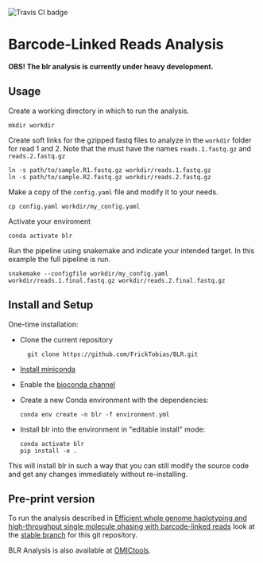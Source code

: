 ![Travis CI badge](https://api.travis-ci.org/FrickTobias/BLR.svg)

# Barcode-Linked Reads Analysis

**OBS! The blr analysis is currently under heavy development.**

## Usage
Create a working directory in which to run the analysis. 

    mkdir workdir

Create soft links for the gzipped fastq files to analyze in the `workdir` folder for read 1 and 2. Note that the  must have the names 
`reads.1.fastq.gz` and `reads.2.fastq.gz`

    ln -s path/to/sample.R1.fastq.gz workdir/reads.1.fastq.gz
    ln -s path/to/sample.R2.fastq.gz workdir/reads.2.fastq.gz

Make a copy of the `config.yaml` file and modify it to your needs.
  
    cp config.yaml workdir/my_config.yaml
    
Activate your enviroment

    conda activate blr

Run the pipeline using snakemake and indicate your intended target. In this example the full pipeline is run.  

    snakemake --configfile workdir/my_config.yaml workdir/reads.1.final.fastq.gz workdir/reads.2.final.fastq.gz 

## Install and Setup

One-time installation:
- Clone the current repository

        git clone https://github.com/FrickTobias/BLR.git

- [Install miniconda](https://docs.conda.io/en/latest/miniconda.html)
- Enable the [bioconda channel](http://bioconda.github.io/)
- Create a new Conda environment with the dependencies:

      conda env create -n blr -f environment.yml

- Install blr into the environment in "editable install" mode:

      conda activate blr
      pip install -e .

This will install blr in such a way that you can still modify the source code
and get any changes immediately without re-installing.

## Pre-print version

To run the analysis described in [Efficient whole genome haplotyping and 
high-throughput single molecule phasing with barcode-linked reads](https://www.biorxiv.org/content/early/2018/06/26/356121)
look at the [stable branch](https://github.com/FrickTobias/BLR/tree/stable) for this git repository.

BLR Analysis is also available at [OMICtools](https://omictools.com/blr-tool).
